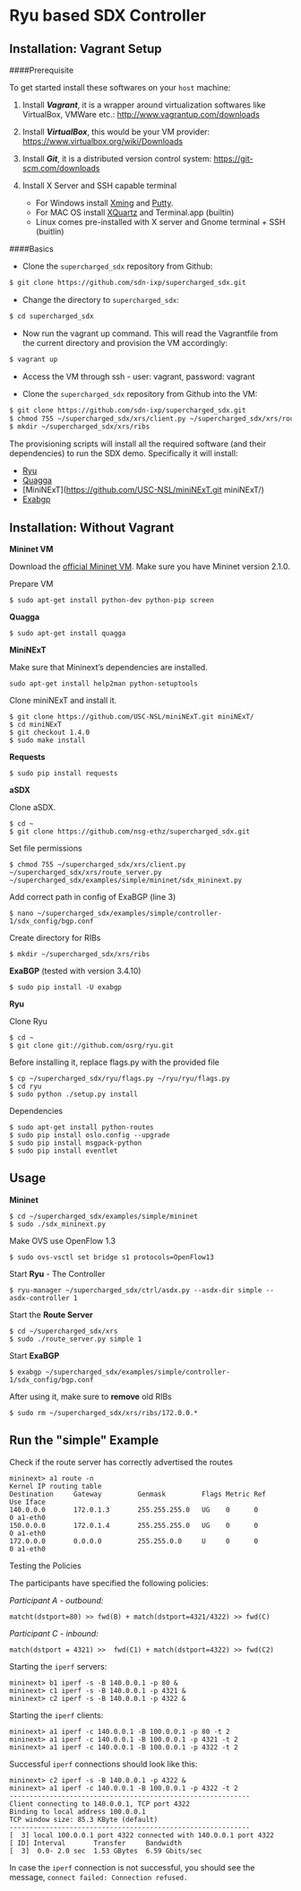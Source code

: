 # Ryu based SDX Controller

## Installation: Vagrant Setup

####Prerequisite

To get started install these softwares on your ```host``` machine:

1. Install ***Vagrant***, it is a wrapper around virtualization softwares like VirtualBox, VMWare etc.: http://www.vagrantup.com/downloads

2. Install ***VirtualBox***, this would be your VM provider: https://www.virtualbox.org/wiki/Downloads

3. Install ***Git***, it is a distributed version control system: https://git-scm.com/downloads

4. Install X Server and SSH capable terminal
    * For Windows install [Xming](http://sourceforge.net/project/downloading.php?group_id=156984&filename=Xming-6-9-0-31-setup.exe) and [Putty](http://the.earth.li/~sgtatham/putty/latest/x86/putty.exe).
    * For MAC OS install [XQuartz](http://xquartz.macosforge.org/trac/wiki) and Terminal.app (builtin)
    * Linux comes pre-installed with X server and Gnome terminal + SSH (buitlin)   

####Basics

* Clone the ```supercharged_sdx``` repository from Github:
```bash 
$ git clone https://github.com/sdn-ixp/supercharged_sdx.git
```

* Change the directory to ```supercharged_sdx```:
```bash
$ cd supercharged_sdx
```

* Now run the vagrant up command. This will read the Vagrantfile from the current directory and provision the VM accordingly:
```bash
$ vagrant up
```

* Access the VM through ssh - user: vagrant, password: vagrant

* Clone the ```supercharged_sdx``` repository from Github into the VM:
```bash
$ git clone https://github.com/sdn-ixp/supercharged_sdx.git
$ chmod 755 ~/supercharged_sdx/xrs/client.py ~/supercharged_sdx/xrs/route_server.py ~/supercharged_sdx/examples/simple/mininet/sdx_mininext.py
$ mkdir ~/supercharged_sdx/xrs/ribs
```

The provisioning scripts will install all the required software (and their dependencies) to run the SDX demo. Specifically it will install:
* [Ryu](http://osrg.github.io/ryu/)
* [Quagga](http://www.nongnu.org/quagga/)
* [MiniNExT](https://github.com/USC-NSL/miniNExT.git miniNExT/)
* [Exabgp](https://github.com/Exa-Networks/exabgp)

## Installation: Without Vagrant

__Mininet VM__

Download the [official Mininet VM](https://github.com/mininet/mininet/wiki/Mininet-VM-Images "Mininet VM Images"). Make sure you have Mininet version 2.1.0. 

Prepare VM  

    $ sudo apt-get install python-dev python-pip screen
    
__Quagga__

    $ sudo apt-get install quagga
    
__MiniNExT__

Make sure that Mininext’s dependencies are installed.  

    sudo apt-get install help2man python-setuptools

Clone miniNExT and install it.  

    $ git clone https://github.com/USC-NSL/miniNExT.git miniNExT/  
    $ cd miniNExT  
    $ git checkout 1.4.0  
    $ sudo make install  

__Requests__  

    $ sudo pip install requests

__aSDX__

Clone aSDX.  

    $ cd ~  
    $ git clone https://github.com/nsg-ethz/supercharged_sdx.git
    
Set file permissions
    
    $ chmod 755 ~/supercharged_sdx/xrs/client.py ~/supercharged_sdx/xrs/route_server.py ~/supercharged_sdx/examples/simple/mininet/sdx_mininext.py

Add correct path in config of ExaBGP (line 3)

    $ nano ~/supercharged_sdx/examples/simple/controller-1/sdx_config/bgp.conf

Create directory for RIBs

    $ mkdir ~/supercharged_sdx/xrs/ribs

__ExaBGP__ (tested with version 3.4.10)  

    $ sudo pip install -U exabgp  

__Ryu__

Clone Ryu  

    $ cd ~  
    $ git clone git://github.com/osrg/ryu.git  

Before installing it, replace flags.py with the provided file

    $ cp ~/supercharged_sdx/ryu/flags.py ~/ryu/ryu/flags.py
    $ cd ryu
    $ sudo python ./setup.py install

Dependencies

    $ sudo apt-get install python-routes  
    $ sudo pip install oslo.config --upgrade  
    $ sudo pip install msgpack-python  
    $ sudo pip install eventlet  

## Usage
__Mininet__ 

    $ cd ~/supercharged_sdx/examples/simple/mininet  
    $ sudo ./sdx_mininext.py  

Make OVS use OpenFlow 1.3  

    $ sudo ovs-vsctl set bridge s1 protocols=OpenFlow13

Start __Ryu__ - The Controller  

    $ ryu-manager ~/supercharged_sdx/ctrl/asdx.py --asdx-dir simple --asdx-controller 1

Start the __Route Server__  

    $ cd ~/supercharged_sdx/xrs
    $ sudo ./route_server.py simple 1

Start __ExaBGP__  

    $ exabgp ~/supercharged_sdx/examples/simple/controller-1/sdx_config/bgp.conf

After using it, make sure to __remove__ old RIBs  

    $ sudo rm ~/supercharged_sdx/xrs/ribs/172.0.0.* 
    
## Run the "simple" Example
Check if the route server has correctly advertised the routes  

    mininext> a1 route -n  
    Kernel IP routing table  
    Destination     Gateway         Genmask         Flags Metric Ref    Use Iface  
    140.0.0.0       172.0.1.3       255.255.255.0   UG    0      0        0 a1-eth0  
    150.0.0.0       172.0.1.4       255.255.255.0   UG    0      0        0 a1-eth0  
    172.0.0.0       0.0.0.0         255.255.0.0     U     0      0        0 a1-eth0  

Testing the Policies

The participants have specified the following policies:  

_Participant A - outbound:_

    matcht(dstport=80) >> fwd(B) + match(dstport=4321/4322) >> fwd(C)

_Participant C - inbound:_

    match(dstport = 4321) >>  fwd(C1) + match(dstport=4322) >> fwd(C2)

Starting the  `iperf` servers:  

    mininext> b1 iperf -s -B 140.0.0.1 -p 80 &  
    mininext> c1 iperf -s -B 140.0.0.1 -p 4321 &  
    mininext> c2 iperf -s -B 140.0.0.1 -p 4322 &  

Starting the  `iperf` clients:  

    mininext> a1 iperf -c 140.0.0.1 -B 100.0.0.1 -p 80 -t 2  
    mininext> a1 iperf -c 140.0.0.1 -B 100.0.0.1 -p 4321 -t 2  
    mininext> a1 iperf -c 140.0.0.1 -B 100.0.0.1 -p 4322 -t 2  

Successful `iperf` connections should look like this:  

    mininext> c2 iperf -s -B 140.0.0.1 -p 4322 &  
    mininext> a1 iperf -c 140.0.0.1 -B 100.0.0.1 -p 4322 -t 2  
    ------------------------------------------------------------  
    Client connecting to 140.0.0.1, TCP port 4322  
    Binding to local address 100.0.0.1  
    TCP window size: 85.3 KByte (default)  
    ------------------------------------------------------------  
    [  3] local 100.0.0.1 port 4322 connected with 140.0.0.1 port 4322  
    [ ID] Interval       Transfer     Bandwidth  
    [  3]  0.0- 2.0 sec  1.53 GBytes  6.59 Gbits/sec  

In case the `iperf` connection is not successful, you should see the message, `connect failed: Connection refused.`
